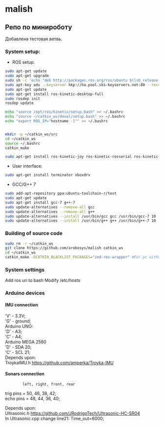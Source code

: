 # malish  
## Репо по минироботу  
Добавлена тестовая ветвь.


### System setup:

* ROS setup.

```bash
sudo apt-get update
sudo apt-get upgrade
sudo sh -c 'echo "deb http://packages.ros.org/ros/ubuntu $(lsb_release -sc) main" > /etc/apt/sources.list.d/ros-latest.list'
sudo apt-key adv --keyserver hkp://ha.pool.sks-keyservers.net:80 --recv-key 421C365BD9FF1F717815A3895523BAEEB01FA116
sudo apt-get update
sudo apt-get install ros-kinetic-desktop-full
sudo rosdep init
rosdep update

echo "source /opt/ros/kinetic/setup.bash" >> ~/.bashrc
echo "source ~/catkin_ws/devel/setup.bash" >> ~/.bashrc
echo "export ROS_IP="hostname -I"" >> ~/.bashrc


mkdir -p ~/catkin_ws/src
cd ~/catkin_ws
source ~/.bashrc
catkin_make

sudo apt-get install ros-kinetic-joy ros-kinetic-rosserial ros-kinetic-pcl-ros ros-kinetic-tf2-geometry-msgs ros-kinetic-rtabmap ros-kinetic-rtabmap-ros ros-kinetic-urg-node ros-kinetic-image-view ros-kinetic-robot-localization ros-kinetic-move-base ros-kinetic-teb-local-planner ros-kinetic-global-planner ros-kinetic-teb-local-planner ros-kinetic-range-sensor-layer
```

* User interface:

```bash
sudo apt-get install terminator xboxdrv
```

* GCC/G++ 7

```bash
sudo add-apt-repository ppa:ubuntu-toolchain-r/test
sudo apt-get update
sudo apt-get install gcc-7 g++-7
sudo update-alternatives --remove-all gcc
sudo update-alternatives --remove-all g++
sudo update-alternatives --install /usr/bin/gcc gcc /usr/bin/gcc-7 10
sudo update-alternatives --install /usr/bin/g++ g++ /usr/bin/g++-7 10
```

### Building of source code

```bash
sudo rm -r ~/catkin_ws
git clone https://github.com/arobosys/malish catkin_ws
cd ~/catkin_ws
catkin_make -DCATKIN_BLACKLIST_PACKAGES="zed-ros-wrapper" #For pc without cuda
```

### System settings
Add ros uri to bash
Modify /etc/hosts

### Arduino devices  
#### IMU connection  
'V' - 3.3V;  
'G' - ground;  
Arduino UNO:  
'D' - A3;  
'C' - A4;  
Arduino MEGA 2560  
'D' - SDA 20;  
'C' - SCL 21;  
Depends upon:  
TroykaIMU.h https://github.com/amperka/Troyka-IMU  

#### Sonars connection 
            left, right, front, rear   
trig pins =   50,    46,    38,   42;  
echo pins =   48,    44,    36,   40;  

Depends upon:  
Ultrasonic.h https://github.com/JRodrigoTech/Ultrasonic-HC-SR04  
In Ultrasonic.cpp change line21: Time_out=6000;  
